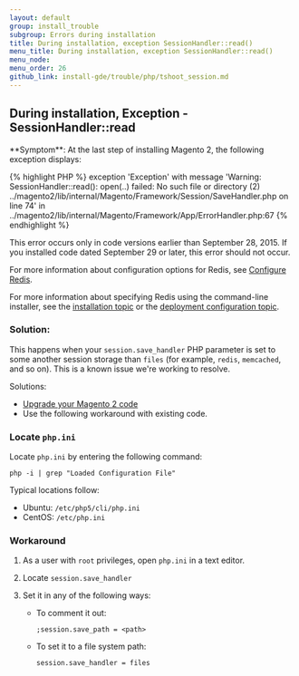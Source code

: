 ```yaml
---
layout: default
group: install_trouble
subgroup: Errors during installation
title: During installation, exception SessionHandler::read()
menu_title: During installation, exception SessionHandler::read()
menu_node: 
menu_order: 26
github_link: install-gde/trouble/php/tshoot_session.md
---
```


<h2>During installation, Exception - SessionHandler::read</h2>
**Symptom**: At the last step of installing Magento 2, the following exception displays:

{% highlight PHP %} 
exception 'Exception' with message 'Warning: SessionHandler::read():
open(..) failed: No such file or directory (2) ../magento2/lib/internal/Magento/Framework/Session/SaveHandler.php on line 74' 
in ../magento2/lib/internal/Magento/Framework/App/ErrorHandler.php:67
{% endhighlight %} 

<div class="bs-callout bs-callout-info" id="info">
<span class="glyphicon-class">
	<p>This error occurs only in code versions earlier than September 28, 2015. If you installed code dated September 29 or later, this error should not occur.</p>
	<p>For more information about configuration options for Redis, see <a href="{{ site.gdeurl }}config-guide/redis/config-redis.html">Configure Redis</a>.</p>
	<p>For more information about specifying Redis using the command-line installer, see the <a href="{{ site.gdeurl }}install-gde/install/cli/install-cli-install.html">installation topic</a> or the <a href="{{ site.gdeurl }}install-gde/install/cli/install-cli-subcommands-deployment.html#instgde-cli-subcommands-configphp">deployment configuration topic</a>.</p></span>
</div>

### Solution:

This happens when your `session.save_handler` PHP parameter is set to some another session storage than `files` (for example, `redis`, `memcached`, and so on). This is a known issue we're working to resolve.

Solutions:

*	<a href="{{ site.gdeurl }}install-gde/install/cli/install-cli-uninstall.html#instgde-install-magento-update">Upgrade your Magento 2 code</a>
*	Use the following workaround with existing code.

### Locate `php.ini`
Locate `php.ini` by entering the following command:

	php -i | grep "Loaded Configuration File"

Typical locations follow:

*	Ubuntu: `/etc/php5/cli/php.ini`
*	CentOS: `/etc/php.ini`

### Workaround
1.	As a user with `root` privileges, open `php.ini` in a text editor.
2.	Locate `session.save_handler`
3.	Set it in any of the following ways:

	*	To comment it out:

			;session.save_path = <path>
		
	*	To set it to a file system path:
		
			session.save_handler = files


